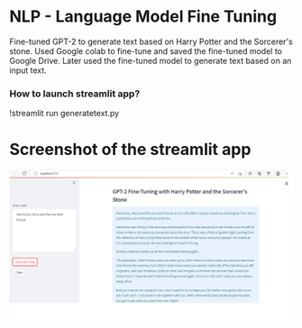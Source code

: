 # NLP - Language Model Fine Tuning

Fine-tuned GPT-2 to generate text based on Harry Potter and the Sorcerer's stone.
Used Google colab to fine-tune and saved the fine-tuned model to Google Drive.
Later used the fine-tuned model to generate text based on an input text.

<h3>How to launch streamlit app?</h3>

!streamlit run generatetext.py

<h1>Screenshot of the streamlit app</h1>

![solarized palette](https://github.com/swarna-rk/NLP/blob/main/Language%20Model/Custom%20GPT2/gpt2finetunedmodel.png)


